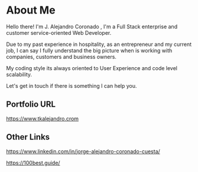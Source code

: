 # About Me

Hello there! I'm J. Alejandro Coronado ,
I'm a Full Stack enterprise and customer service-oriented Web Developer.

Due to my past experience in hospitality, as an entrepreneur and my current job, I can say I fully understand the big picture when is working with companies, customers and business owners.

My coding style its always oriented to User Experience and code level scalability.

Let's get in touch if there is something I can help you.

## Portfolio URL

<https://www.tkalejandro.crom>

## Other Links

<https://www.linkedin.com/in/jorge-alejandro-coronado-cuesta/>

<https://100best.guide/>